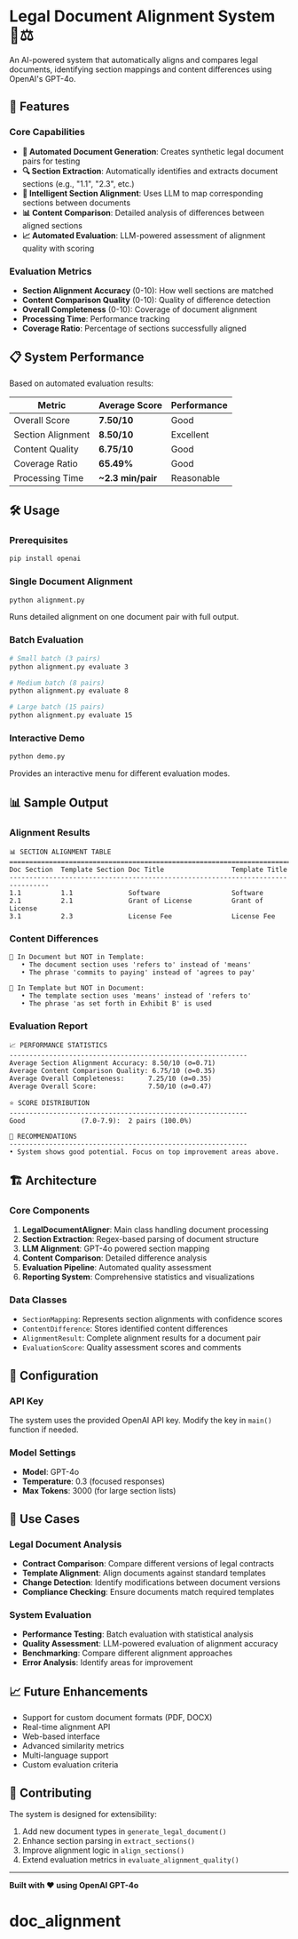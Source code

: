 # Legal Document Alignment System 📄⚖️

An AI-powered system that automatically aligns and compares legal documents, identifying section mappings and content differences using OpenAI's GPT-4o.

## 🚀 Features

### Core Capabilities
- **🔄 Automated Document Generation**: Creates synthetic legal document pairs for testing
- **🔍 Section Extraction**: Automatically identifies and extracts document sections (e.g., "1.1", "2.3", etc.)  
- **🔗 Intelligent Section Alignment**: Uses LLM to map corresponding sections between documents
- **📊 Content Comparison**: Detailed analysis of differences between aligned sections
- **📈 Automated Evaluation**: LLM-powered assessment of alignment quality with scoring

### Evaluation Metrics
- **Section Alignment Accuracy** (0-10): How well sections are matched
- **Content Comparison Quality** (0-10): Quality of difference detection
- **Overall Completeness** (0-10): Coverage of document alignment
- **Processing Time**: Performance tracking
- **Coverage Ratio**: Percentage of sections successfully aligned

## 📋 System Performance

Based on automated evaluation results:

| Metric | Average Score | Performance |
|--------|--------------|-------------|
| Overall Score | **7.50/10** | Good |  
| Section Alignment | **8.50/10** | Excellent |
| Content Quality | **6.75/10** | Good |
| Coverage Ratio | **65.49%** | Good |
| Processing Time | **~2.3 min/pair** | Reasonable |

## 🛠️ Usage

### Prerequisites
```bash
pip install openai
```

### Single Document Alignment
```bash
python alignment.py
```
Runs detailed alignment on one document pair with full output.

### Batch Evaluation
```bash
# Small batch (3 pairs)
python alignment.py evaluate 3

# Medium batch (8 pairs)  
python alignment.py evaluate 8

# Large batch (15 pairs)
python alignment.py evaluate 15
```

### Interactive Demo
```bash
python demo.py
```
Provides an interactive menu for different evaluation modes.

## 📊 Sample Output

### Alignment Results
```
📊 SECTION ALIGNMENT TABLE
================================================================================
Doc Section  Template Section Doc Title                 Template Title           
--------------------------------------------------------------------------------
1.1          1.1              Software                  Software                 
2.1          2.1              Grant of License          Grant of License         
3.1          2.3              License Fee               License Fee
```

### Content Differences
```
📝 In Document but NOT in Template:
   • The document section uses 'refers to' instead of 'means'
   • The phrase 'commits to paying' instead of 'agrees to pay'

📝 In Template but NOT in Document:  
   • The template section uses 'means' instead of 'refers to'
   • The phrase 'as set forth in Exhibit B' is used
```

### Evaluation Report
```
📈 PERFORMANCE STATISTICS
------------------------------------------------------------
Average Section Alignment Accuracy: 8.50/10 (σ=0.71)
Average Content Comparison Quality: 6.75/10 (σ=0.35) 
Average Overall Completeness:      7.25/10 (σ=0.35)
Average Overall Score:             7.50/10 (σ=0.47)

⭐ SCORE DISTRIBUTION
------------------------------------------------------------
Good              (7.0-7.9):  2 pairs (100.0%)

🎯 RECOMMENDATIONS
------------------------------------------------------------
• System shows good potential. Focus on top improvement areas above.
```

## 🏗️ Architecture

### Core Components
1. **LegalDocumentAligner**: Main class handling document processing
2. **Section Extraction**: Regex-based parsing of document structure  
3. **LLM Alignment**: GPT-4o powered section mapping
4. **Content Comparison**: Detailed difference analysis
5. **Evaluation Pipeline**: Automated quality assessment
6. **Reporting System**: Comprehensive statistics and visualizations

### Data Classes
- `SectionMapping`: Represents section alignments with confidence scores
- `ContentDifference`: Stores identified content differences
- `AlignmentResult`: Complete alignment results for a document pair
- `EvaluationScore`: Quality assessment scores and comments

## 🔧 Configuration

### API Key
The system uses the provided OpenAI API key. Modify the key in `main()` function if needed.

### Model Settings
- **Model**: GPT-4o
- **Temperature**: 0.3 (focused responses)
- **Max Tokens**: 3000 (for large section lists)

## 🎯 Use Cases

### Legal Document Analysis
- **Contract Comparison**: Compare different versions of legal contracts
- **Template Alignment**: Align documents against standard templates
- **Change Detection**: Identify modifications between document versions
- **Compliance Checking**: Ensure documents match required templates

### System Evaluation
- **Performance Testing**: Batch evaluation with statistical analysis
- **Quality Assessment**: LLM-powered evaluation of alignment accuracy
- **Benchmarking**: Compare different alignment approaches
- **Error Analysis**: Identify areas for improvement

## 📈 Future Enhancements

- Support for custom document formats (PDF, DOCX)
- Real-time alignment API
- Web-based interface
- Advanced similarity metrics
- Multi-language support
- Custom evaluation criteria

## 🤝 Contributing

The system is designed for extensibility:
1. Add new document types in `generate_legal_document()`
2. Enhance section parsing in `extract_sections()`
3. Improve alignment logic in `align_sections()`
4. Extend evaluation metrics in `evaluate_alignment_quality()`

---

**Built with ❤️ using OpenAI GPT-4o**




# doc_alignment
